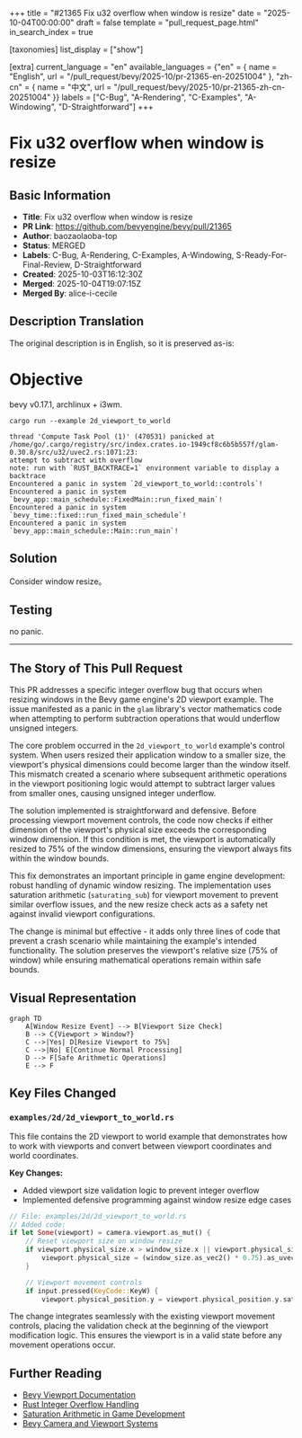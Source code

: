 +++
title = "#21365 Fix u32 overflow when window is resize"
date = "2025-10-04T00:00:00"
draft = false
template = "pull_request_page.html"
in_search_index = true

[taxonomies]
list_display = ["show"]

[extra]
current_language = "en"
available_languages = {"en" = { name = "English", url = "/pull_request/bevy/2025-10/pr-21365-en-20251004" }, "zh-cn" = { name = "中文", url = "/pull_request/bevy/2025-10/pr-21365-zh-cn-20251004" }}
labels = ["C-Bug", "A-Rendering", "C-Examples", "A-Windowing", "D-Straightforward"]
+++

# Fix u32 overflow when window is resize

## Basic Information
- **Title**: Fix u32 overflow when window is resize
- **PR Link**: https://github.com/bevyengine/bevy/pull/21365
- **Author**: baozaolaoba-top
- **Status**: MERGED
- **Labels**: C-Bug, A-Rendering, C-Examples, A-Windowing, S-Ready-For-Final-Review, D-Straightforward
- **Created**: 2025-10-03T16:12:30Z
- **Merged**: 2025-10-04T19:07:15Z
- **Merged By**: alice-i-cecile

## Description Translation
The original description is in English, so it is preserved as-is:

# Objective

bevy v0.17.1, archlinux + i3wm.

`cargo run --example 2d_viewport_to_world`

```
thread 'Compute Task Pool (1)' (470531) panicked at /home/go/.cargo/registry/src/index.crates.io-1949cf8c6b5b557f/glam-0.30.8/src/u32/uvec2.rs:1071:23:
attempt to subtract with overflow
note: run with `RUST_BACKTRACE=1` environment variable to display a backtrace
Encountered a panic in system `2d_viewport_to_world::controls`!
Encountered a panic in system `bevy_app::main_schedule::FixedMain::run_fixed_main`!
Encountered a panic in system `bevy_time::fixed::run_fixed_main_schedule`!
Encountered a panic in system `bevy_app::main_schedule::Main::run_main`!
```

## Solution

Consider window resize。

## Testing

no panic.

---

## The Story of This Pull Request

This PR addresses a specific integer overflow bug that occurs when resizing windows in the Bevy game engine's 2D viewport example. The issue manifested as a panic in the `glam` library's vector mathematics code when attempting to perform subtraction operations that would underflow unsigned integers.

The core problem occurred in the `2d_viewport_to_world` example's control system. When users resized their application window to a smaller size, the viewport's physical dimensions could become larger than the window itself. This mismatch created a scenario where subsequent arithmetic operations in the viewport positioning logic would attempt to subtract larger values from smaller ones, causing unsigned integer underflow.

The solution implemented is straightforward and defensive. Before processing viewport movement controls, the code now checks if either dimension of the viewport's physical size exceeds the corresponding window dimension. If this condition is met, the viewport is automatically resized to 75% of the window dimensions, ensuring the viewport always fits within the window bounds.

This fix demonstrates an important principle in game engine development: robust handling of dynamic window resizing. The implementation uses saturation arithmetic (`saturating_sub`) for viewport movement to prevent similar overflow issues, and the new resize check acts as a safety net against invalid viewport configurations.

The change is minimal but effective - it adds only three lines of code that prevent a crash scenario while maintaining the example's intended functionality. The solution preserves the viewport's relative size (75% of window) while ensuring mathematical operations remain within safe bounds.

## Visual Representation

```mermaid
graph TD
    A[Window Resize Event] --> B[Viewport Size Check]
    B --> C{Viewport > Window?}
    C -->|Yes| D[Resize Viewport to 75%]
    C -->|No| E[Continue Normal Processing]
    D --> F[Safe Arithmetic Operations]
    E --> F
```

## Key Files Changed

### `examples/2d/2d_viewport_to_world.rs`

This file contains the 2D viewport to world example that demonstrates how to work with viewports and convert between viewport coordinates and world coordinates.

**Key Changes:**
- Added viewport size validation logic to prevent integer overflow
- Implemented defensive programming against window resize edge cases

```rust
// File: examples/2d/2d_viewport_to_world.rs
// Added code:
if let Some(viewport) = camera.viewport.as_mut() {
    // Reset viewport size on window resize
    if viewport.physical_size.x > window_size.x || viewport.physical_size.y > window_size.y {
        viewport.physical_size = (window_size.as_vec2() * 0.75).as_uvec2();
    }

    // Viewport movement controls
    if input.pressed(KeyCode::KeyW) {
        viewport.physical_position.y = viewport.physical_position.y.saturating_sub(uspeed);
```

The change integrates seamlessly with the existing viewport movement controls, placing the validation check at the beginning of the viewport modification logic. This ensures the viewport is in a valid state before any movement operations occur.

## Further Reading

- [Bevy Viewport Documentation](https://docs.rs/bevy/latest/bevy/render/view/struct.Viewport.html)
- [Rust Integer Overflow Handling](https://doc.rust-lang.org/book/ch03-02-data-types.html#integer-overflow)
- [Saturation Arithmetic in Game Development](https://gamedev.stackexchange.com/questions/140469/what-is-saturation-arithmetic)
- [Bevy Camera and Viewport Systems](https://bevy-cheatbook.github.io/features/camera.html)
